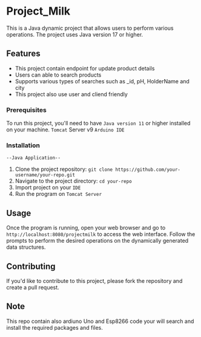 # Project_Milk

This is a Java dynamic project that allows users to perform various operations. The project uses Java version 17 or higher.

## Features
- This project contain endpoint for update product details
- Users can able to search products 
- Supports various types of searches such as _id, pH, HolderName and city
- This project also use user and cliend friendly

### Prerequisites

To run this project, you'll need to have `Java version 11` or higher installed on your machine.
`Tomcat` Server v9
`Arduino IDE`

### Installation
    --Java Application--
1. Clone the project repository: `git clone https://github.com/your-username/your-repo.git`
2. Navigate to the project directory: `cd your-repo`
3. Import project on your `IDE`
4. Run the program on `Tomcat Server`

## Usage
Once the program is running, open your web browser and go to `http://localhost:8080/projectmilk` to access the web interface. Follow the prompts to perform the desired operations on the dynamically generated data structures.

## Contributing
If you'd like to contribute to this project, please fork the repository and create a pull request. 

## Note
This repo contain also ardiuno Uno and Esp8266 code your will search and install the required packages and files.
